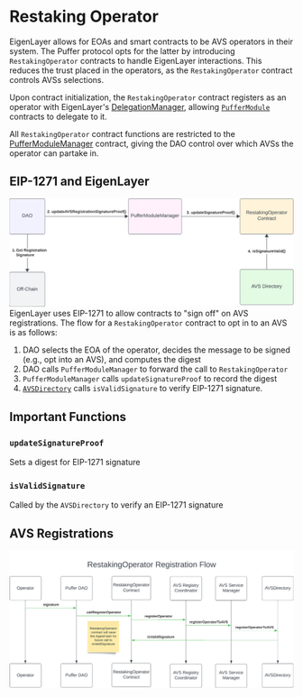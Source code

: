 # Restaking Operator

EigenLayer allows for EOAs and smart contracts to be AVS operators in their system. The Puffer protocol opts for the latter by introducing `RestakingOperator` contracts to handle EigenLayer interactions. This reduces the trust placed in the operators, as the `RestakingOperator` contract controls AVSs selections.

Upon contract initialization, the `RestakingOperator` contract registers as an operator with EigenLayer's [DelegationManager](https://github.com/Layr-Labs/eigenlayer-contracts/blob/dev/src/contracts/core/DelegationManager.sol), allowing [`PufferModule`](./PufferModule.md) contracts to delegate to it.

All `RestakingOperator` contract functions are restricted to the  [PufferModuleManager](./PufferModuleManager.md) contract, giving the DAO control over which AVSs the operator can partake in. 

## EIP-1271 and EigenLayer
![EIP-1271 Flow](./images/eip-1271-flow.png)
EigenLayer uses EIP-1271 to allow contracts to "sign off" on AVS registrations. The flow for a `RestakingOperator` contract to opt in to an AVS is as follows:
1. DAO selects the EOA of the operator, decides the message to be signed (e.g., opt into an AVS), and computes the digest
2. DAO calls `PufferModuleManager` to forward the call to `RestakingOperator`
3. `PufferModuleManager` calls `updateSignatureProof` to record the digest
4. [`AVSDirectory`](https://github.com/Layr-Labs/eigenlayer-contracts/blob/dev/src/contracts/core/AVSDirectory.sol) calls `isValidSignature` to verify EIP-1271 signature.

## Important Functions
### `updateSignatureProof`
Sets a digest for EIP-1271 signature

### `isValidSignature`
Called by the `AVSDirectory` to verify an EIP-1271 signature

## AVS Registrations
![ReOp Registration Flow](./images/ReOp-Registrations.png)